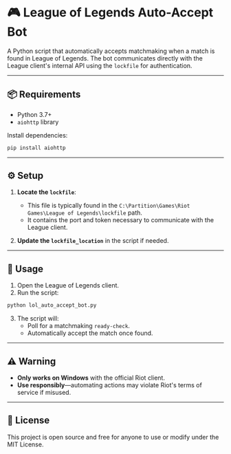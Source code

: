# 🎮 League of Legends Auto-Accept Bot

A Python script that automatically accepts matchmaking when a match is found in League of Legends. The bot communicates directly with the League client's internal API using the `lockfile` for authentication.

---

## 📦 Requirements

- Python 3.7+
- `aiohttp` library

Install dependencies:

```bash
pip install aiohttp
```

---

## ⚙️ Setup

1. **Locate the `lockfile`**:
   - This file is typically found in the `C:\Partition\Games\Riot Games\League of Legends\lockfile` path.
   - It contains the port and token necessary to communicate with the League client.

2. **Update the `lockfile_location`** in the script if needed.

---

## 🚀 Usage

1. Open the League of Legends client.
2. Run the script:

```bash
python lol_auto_accept_bot.py
```

3. The script will:
   - Poll for a matchmaking `ready-check`.
   - Automatically accept the match once found.

---

## ⚠️ Warning

- **Only works on Windows** with the official Riot client.
- **Use responsibly**—automating actions may violate Riot's terms of service if misused.

---

## 📜 License

This project is open source and free for anyone to use or modify under the MIT License.
